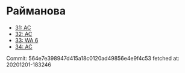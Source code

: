 # Райманова
- [31: AC](31.md)
- [32: AC](32.md)
- [33: WA 6](33.md)
- [34: AC](34.md)

Commit: 564e7e398947d415a18c0120ad49856e4e9f4c53
 fetched at: 20201201-183246
